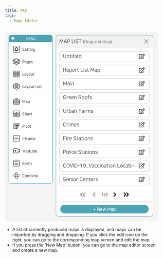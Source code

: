```yaml
---
title: Map
tags:
  - Page Editor
---
```



![Pages editor Map](./63.png)
- A list of currently produced maps is displayed, and maps can be imported by dragging and dropping. If you click the edit icon on the right, you can go to the corresponding map screen and edit the map.
- If you press the 'New Map' button, you can go to the map editor screen and create a new map.
<br/><br/>